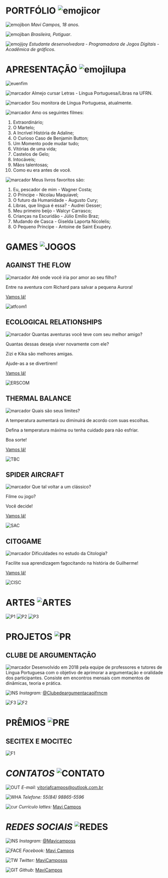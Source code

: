 # **PORTFÓLIO** ![emojicor](emojicor.jpg)

![emojibon](emojibon.jpg) _Mavi Campos, 18 anos_.

![emojiban](emojiban.jpg) _Brasileira, Potiguar_.

![emojijoy](emojijoy.jpg) _Estudante desenvolvedora - Programadora de Jogos Digitais - Acadêmica de gráficos_.

#  **APRESENTAÇÃO** ![emojilupa](emojilupa.jpg)
![euenfim](euenfim.png) 

![marcador](marcador.jpg) Almejo cursar Letras - Língua Portuguesa/Libras na UFRN. 

![marcador](marcador.jpg) Sou monitora de Língua Portuguesa, atualmente.


![marcador](marcador.jpg) Amo os seguintes filmes:


1. Extraordinário;
2. O Martelo;
3. A Incrível História de Adaline;
4. O Curioso Caso de Benjamin Button;
5. Um Momento pode mudar tudo;
6. Vitórias de uma vida;
7. Castelos de Gelo;
8. Intocáveis;
9. Mãos talentosas;
10. Como eu era antes de você.



![marcador](marcador.jpg) Meus livros favoritos são:


1. Eu, pescador de mim - Wagner Costa;
2. O Príncipe - Nicolau Maquiavel;
3. O futuro da Humanidade - Augusto Cury;
4. Libras, que língua é essa? - Audrei Gesser;
5. Meu primeiro beijo - Walcyr Carrasco;
6. Crianças na Escuridão - Júlio Emílio Braz;
7. Mudando de Casca - Giselda Laporta Nicolelis;
8. O Pequeno Príncipe - Antoine de Saint Exupéry.

# **GAMES** ![JOGOS](JOGOS.jpg)

## AGAINST THE FLOW

![marcador](marcador.jpg) Até onde você iria por amor ao seu filho?

Entre na aventura com Richard para salvar a pequena Aurora!


<a href="https://mavicampos.github.io/ATF/" target="_blank"> Vamos lá! </a>


![atfcom1](atfcom1.png)



## ECOLOGICAL RELATIONSHIPS

![marcador](marcador.jpg) Quantas aventuras você teve com seu melhor amigo?

Quantas dessas deseja viver novamente com ele?

Zizi e Kika são melhores amigas.

Ajude-as a se divertirem!


<a href="https://mavicampos.github.io/ERS/" target="_blank"> Vamos lá! </a>


![ERSCOM](ERSCOM.png)



## THERMAL BALANCE

![marcador](marcador.jpg) Quais são seus limites?

A temperatura aumentará ou diminuirá  de acordo com suas escolhas.

Defina a temperatura máxima ou tenha cuidado para não esfriar.

Boa sorte!

<a href="https://mavicampos.github.io/TB/" target="_blank"> Vamos lá! </a>


![TBC](TBC.png)



## SPIDER AIRCRAFT

![marcador](marcador.jpg) Que tal voltar a um clássico?

Filme ou jogo?

Você decide!


<a href="https://mavicampos.github.io/SA/" target="_blank"> Vamos lá! </a>


![SAC](SAC.png)



## CITOGAME

![marcador](marcador.jpg) Dificuldades no estudo da Citologia?

Facilite sua aprendizagem fagocitando na história de Guilherme!


<a href="https://mavicampos.github.io/SA/" target="_blank"> Vamos lá! </a>


![CISC](CISC.png)


# **ARTES** ![ARTES](ARTES.jpg)

![P1](P1.png)
![P2](P2.png)
![P3](P3.png)

# **PROJETOS** ![PR](PR.jpg)

## CLUBE DE ARGUMENTAÇÃO
![marcador](marcador.jpg) Desenvolvido em 2018 pela equipe de professores e tutores de Língua Portuguesa com o objetivo de aprimorar 
a argumentação e oralidade dos participantes.
Consiste em encontros mensais com momentos de dinâmicas, teoria e prática. 

![INS](INS.jpg) *Instagram:* <a href="https://www.instagram.com/clubedeargumentacaoifrncm/?hl=pt-br" target="_blank"> @Clubedeargumentacaoifrncm </a>

![F3](F3.png)
![F2](F2.png)

# **PRÊMIOS** ![PRE](PRE.jpg)
## SECITEX E MOCITEC
![F1](F1.png)

# _CONTATOS_ ![CONTATO](CONTATO.jpg)

![OUT](OUT.jpg) *E-mail:* <a href="https://outlook.live.com/mail/inbox" target="_blank"> vitoriafcampos@outlook.com.br </a>

![WHA](WHA.jpg) *Telefone:* _55(84) 98865-5596_

![cur](cur.jpg) *Currículo lattes:* <a href="http://lattes.cnpq.br/7418730248694689" target="_blank"> Mavi Campos </a>

# _REDES SOCIAIS_ ![REDES](REDES.jpg)


![INS](INS.jpg) *Instagram:* <a href="https://www.instagram.com/mavicamposs/?hl=pt-br" target="_blank"> @Mavicamposs </a>

![FACE](FACE.jpg) *Facebook:* <a href="https://www.facebook.com/vitoria.campos3154" target="_blank"> Mavi Campos </a>

![TW](TW.jpg) *Twitter:* <a href="https://www.twitter.com/MaviCamposss" target="_blank"> MaviCamposss </a>

![GIT](GIT.jpg) *Github:* <a href="https://github.com/MaviCampos" target="_blank"> MaviCampos </a>
